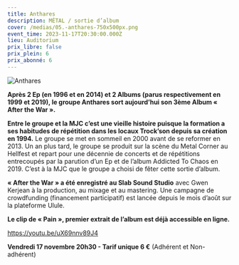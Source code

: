 ```yaml
---
title: Anthares
description: MÉTAL / sortie d’album
cover: /medias/05.-anthares-750x500px.png
event_time: 2023-11-17T20:30:00.000Z
lieu: Auditorium
prix_libre: false
prix_plein: 6
prix_abonné: 6
---
```

![Anthares](/medias/05.-anthares-750x500px.png "MÉTAL / sortie d’album")

**Après 2 Ep (en 1996 et en 2014) et 2 Albums (parus respectivement en 1999 et 2019), le groupe Anthares sort aujourd’hui son 3ème Album « After the War ».**

**Entre le groupe et la MJC c’est une vieille histoire puisque la formation a ses habitudes de répétition dans les locaux Trock’son depuis sa création en 1994.** Le groupe se met en sommeil en 2000 avant de se reformer en 2013. Un an plus tard, le groupe se produit sur la scène du Metal Corner au Hellfest et repart pour une décennie de concerts et de répétitions entrecoupés par la parution d’un Ep et de l’album Addicted To Chaos en 2019. C’est à la MJC que le groupe a choisi de fêter cette sortie d’album.

**« After the War » a été enregistré au Slab Sound Studio** avec Gwen Kerjean à la production, au mixage et au mastering. Une campagne de crowdfunding (financement participatif) est lancée depuis le mois d’août sur la plateforme Ulule.

**Le clip de « Pain », premier extrait de l’album est déjà accessible en ligne.**

<https://youtu.be/uX69nnv89J4>

**Vendredi 17 novembre 20h30 - Tarif unique 6 €** (Adhérent et Non-adhérent)